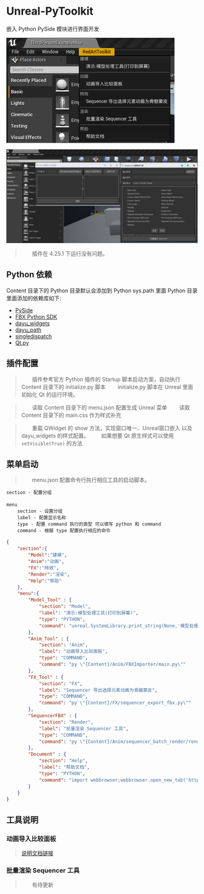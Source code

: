 # Unreal-PyToolkit

嵌入 Python PySide 模块进行界面开发

![启动菜单](./img/01.png)

![工具集锦](./img/02.png)

> &emsp;&emsp;插件在 4.25.1 下运行没有问题。

## Python 依赖

Content 目录下的 Python 目录默认会添加到 Python sys.path 里面
Python 目录里面添加的依赖库如下:
+ [PySide](https://pypi.org/project/PySide/) 
+ [FBX Python SDK](https://www.autodesk.com/developer-network/platform-technologies/fbx-sdk-2020-1)
+ [dayu_widgets](https://github.com/phenom-films/dayu_widgets)
+ [dayu_path](https://github.com/phenom-films/dayu_path)
+ [singledispatch](https://pypi.org/project/singledispatch/)
+ [Qt.py](https://github.com/mottosso/Qt.py)

## 插件配置

> &emsp;&emsp;插件参考官方 Python 插件的 Startup 脚本启动方案，自动执行 Content 目录下的 initialize.py 脚本
> &emsp;&emsp;initialize.py 脚本在 Unreal 里面初始化 Qt 的运行环境。

> &emsp;&emsp;读取 Content 目录下的 menu.json 配置生成 Unreal 菜单
> &emsp;&emsp;读取 Content 目录下的 main.css  作为样式补充

> &emsp;&emsp;重载 QWidget 的 show 方法，实现窗口唯一、Unreal窗口嵌入 以及 dayu_widgets 的样式配置。
> &emsp;&emsp;如果想要 Qt 原生样式可以使用 `setVisible(True)` 的方法

## 菜单启动

> &emsp;&emsp;menu.json 配置命令行执行相应工具的启动脚本。

    section - 配置分组

    menu
        section - 设置分组
        label - 配置显示名称
        type - 配置 command 执行的类型 可以填写 python 和 command
        command - 根据 type 配置执行相应的命令

```json
{
    "section":{
        "Model":"建模",
        "Anim":"动画",
        "FX":"特效",
        "Render":"渲染",
        "Help":"帮助"
    },
    "menu":{
        "Model_Tool" : {
            "section": "Model",
            "label": "演示:模型处理工具(打印到屏幕)",
            "type": "PYTHON",
            "command": "unreal.SystemLibrary.print_string(None,'模型处理工具',text_color=[255,255,255,255])"
        },
        "Anim_Tool" : {
            "section": "Anim",
            "label": "动画导入比较面板",
            "type": "COMMAND",
            "command": "py \"{Content}/Anim/FBXImporter/main.py\""
        },
        "FX_Tool" : {
            "section": "FX",
            "label": "Sequencer 导出选择元素动画为骨骼蒙皮",
            "type": "COMMAND",
            "command": "py \"{Content}/FX/sequencer_export_fbx.py\""
        },
        "SequencerFBX" : {
            "section": "Render",
            "label": "批量渲染 Sequencer 工具",
            "type": "COMMAND",
            "command": "py \"{Content}/Anim/sequencer_batch_render/render_tool.py\""
        },
        "Document" : {
            "section": "Help",
            "label": "帮助文档",
            "type": "PYTHON",
            "command": "import webbrowser;webbrowser.open_new_tab('https://github.com/FXTD-ODYSSEY/Unreal-PyToolkit')"
        }
    }
}
```

## 工具说明

### 动画导入比较面板

> [说明文档链接](https://blog.l0v0.com/posts/a999f0c.html)

### 批量渲染 Sequencer 工具

> &emsp;&emsp;有待更新